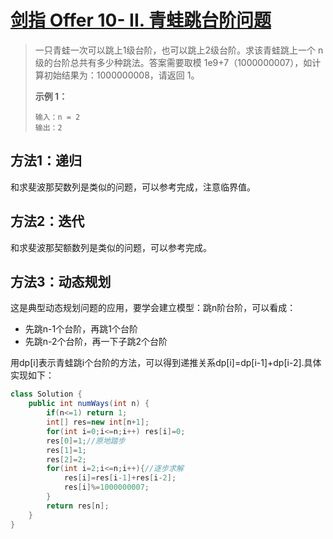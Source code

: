 # [剑指 Offer 10- II. 青蛙跳台阶问题](https://leetcode-cn.com/problems/qing-wa-tiao-tai-jie-wen-ti-lcof/)

>一只青蛙一次可以跳上1级台阶，也可以跳上2级台阶。求该青蛙跳上一个 n 级的台阶总共有多少种跳法。答案需要取模 1e9+7（1000000007），如计算初始结果为：1000000008，请返回 1。
>
>**示例 1：**
>
>```
>输入：n = 2
>输出：2
>```

## 方法1：递归

和求斐波那契数列是类似的问题，可以参考完成，注意临界值。

## 方法2：迭代

和求斐波那契额数列是类似的问题，可以参考完成。

## 方法3：动态规划

这是典型动态规划问题的应用，要学会建立模型：跳n阶台阶，可以看成：

- 先跳n-1个台阶，再跳1个台阶
- 先跳n-2个台阶，再一下子跳2个台阶

用dp[i]表示青蛙跳i个台阶的方法，可以得到递推关系dp[i]=dp[i-1]+dp[i-2].具体实现如下：

~~~java
class Solution {
    public int numWays(int n) {
        if(n<=1) return 1;
        int[] res=new int[n+1];
        for(int i=0;i<=n;i++) res[i]=0;
        res[0]=1;//原地踏步
        res[1]=1;
        res[2]=2;
        for(int i=2;i<=n;i++){//逐步求解
            res[i]=res[i-1]+res[i-2];
            res[i]%=1000000007;
        }
        return res[n];
    }
}
~~~